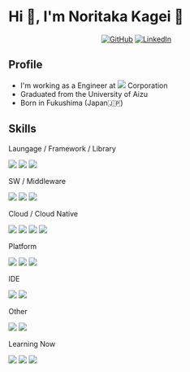 # Hi 👋, I'm Noritaka Kagei 👨

<p align="center">
  <a href="https://github.com/noritaka-kagei"><img src="https://img.shields.io/github/followers/noritaka-kagei.svg?label=GitHub&style=social" alt="GitHub"></a>
  <a href="https://www.linkedin.com/in/noritaka-kagei"><img src="https://img.shields.io/badge/LinkedIn--_.svg?style=social&logo=linkedin" alt="LinkedIn"></a>
</p>

## Profile
- I'm working as a Engineer at <img src="https://img.shields.io/badge/-NEC-1414A0.svg?logo=nec&style=flat"> Corporation
- Graduated from the University of Aizu
- Born in Fukushima (Japan🇯🇵)

## Skills
Laungage / Framework / Library
<p>
  <img src="https://img.shields.io/badge/-Java-2F2625.svg?logo=java&style=flat">
  <img src="https://img.shields.io/badge/-Go-EEE.svg?logo=go&style=flat">
  <img src="https://img.shields.io/badge/-Rails-CC0000.svg?logo=rails&style=flat">
</p>

SW / Middleware
<p>
  <img src="https://img.shields.io/badge/-Apache-D22128.svg?logo=apache&style=flat">
  <img src="https://img.shields.io/badge/-Apache%20Tomcat-6C6694.svg?logo=apache-tomcat&style=flat">
  <img src="https://img.shields.io/badge/-Nginx-bfcfcf.svg?logo=nginx&style=flat">
</p>

Cloud / Cloud Native
<p>
  <img src="https://img.shields.io/badge/-Docker-EEE.svg?logo=docker&style=flat">
  <img src="https://img.shields.io/badge/-Podman-F8991C.svg?logo=podman&style=flat">
  <img src="https://img.shields.io/badge/-Kubernetes-EEE.svg?logo=kubernetes&style=flat">
  <img src="https://img.shields.io/badge/-Amazon%20AWS-232F3E.svg?logo=amazon-aws&style=flat">
</p>

Platform
<p>
  <img src="https://img.shields.io/badge/-Linux-6C6694.svg?logo=linux&style=flat">
  <img src="https://img.shields.io/badge/-Windows-0078D6.svg?logo=windows&style=flat">
  <img src="https://img.shields.io/badge/-RedHat-EE0000.svg?logo=red-hat&style=flat">
</p>

IDE
<p>
  <img src="https://img.shields.io/badge/-Visual%20Studio%20Code-007ACC.svg?logo=visual-studio-code&style=flat">
  <img src="https://img.shields.io/badge/-intellij%20IDEA-000.svg?logo=intellij-idea&style=flat">
</p>

Other
<p>
  <img src="https://img.shields.io/badge/-Buy%20Me%20A%20Coffee-FFDD00.svg?logo=buy-me-a-coffee&style=flat">
  <img src="https://img.shields.io/badge/-Adobe%20After%20Effects-9999FF.svg?logo=adobe-after-effects&style=flat">
</p>

Learning Now
<p>
  <img src="https://img.shields.io/badge/-Ansible-EE0000.svg?logo=ansible&style=flat">
  <img src="https://img.shields.io/badge/-Spring-bfcfcf.svg?logo=spring&style=flat">
  <img src="https://img.shields.io/badge/-Spring%20Boot-bfcfcf.svg?logo=spring-boot&style=flat">
</p>

<!---
noritaka-kagei/noritaka-kagei is a ✨ special ✨ repository because its `README.md` (this file) appears on your GitHub profile.
You can click the Preview link to take a look at your changes.
- 👋 Hi, I’m @noritaka-kagei
- 👀 I’m interested in Web/Open/Cloud/Container Technologies.
- 🌱 I’m currently learning Java(Jakarta EE, Spring), Golang, Container(Docker, Podman, k8s, CloudNativeBuildpacks) and Linux.
- 💞️ I’m looking to collaborate on ...
- 📫 How to reach me ...
--->

